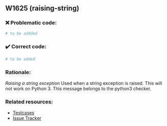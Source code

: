 ## W1625 (raising-string)

### :x: Problematic code:

```python
# to be addded
```

### :heavy_check_mark: Correct code:

```python
# to be added
```

### Rationale:

 *Raising a string exception*
  Used when a string exception is raised. This will not work on Python 3. This
  message belongs to the python3 checker.



### Related resources:

- [Testcases](#)
- [Issue Tracker](https://github.com/PyCQA/pylint/issues?q=is%3Aissue+%22raising-string%22+OR+%22W1625%22)
